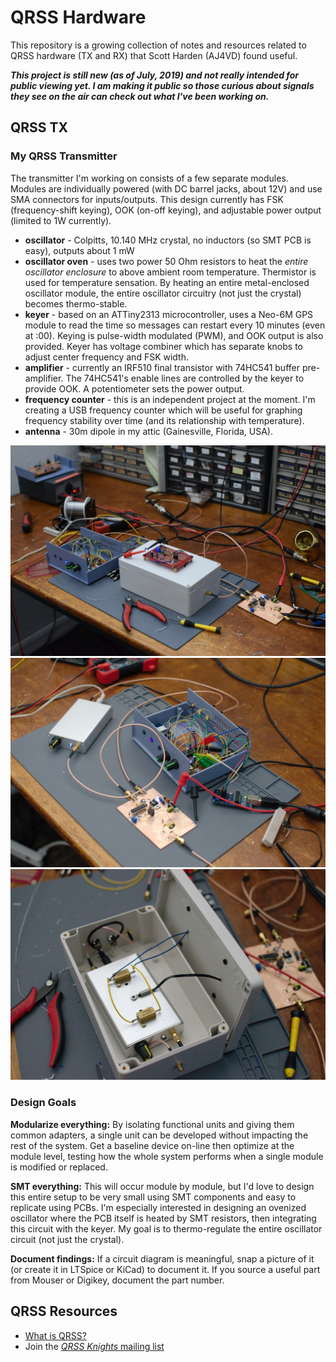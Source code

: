 # QRSS Hardware
This repository is a growing collection of notes and resources related to QRSS hardware (TX and RX) that Scott Harden (AJ4VD) found useful.

***This project is still new (as of July, 2019) and not really intended for public viewing yet. I am making it public so those curious about signals they see on the air can check out what I've been working on.***

## QRSS TX

### My QRSS Transmitter

The transmitter I'm working on consists of a few separate modules. Modules are individually powered (with DC barrel jacks, about 12V) and use SMA connectors for inputs/outputs. This design currently has FSK (frequency-shift keying), OOK (on-off keying), and adjustable power output (limited to 1W currently). 

* **oscillator** - Colpitts, 10.140 MHz crystal, no inductors (so SMT PCB is easy), outputs about 1 mW
* **oscillator oven** - uses two power 50 Ohm resistors to heat the _entire oscillator enclosure_ to above ambient room temperature. Thermistor is used for temperature sensation. By heating an entire metal-enclosed oscillator module, the entire oscillator circuitry (not just the crystal) becomes thermo-stable.
* **keyer** - based on an ATTiny2313 microcontroller, uses a Neo-6M GPS module to read the time so messages can restart every 10 minutes (even at :00). Keying is pulse-width modulated (PWM), and OOK output is also provided. Keyer has voltage combiner which has separate knobs to adjust center frequency and FSK width.
* **amplifier** - currently an IRF510 final transistor with  74HC541 buffer pre-amplifier. The 74HC541's enable lines are controlled by the keyer to provide OOK. A potentiometer sets the power output.
* **frequency counter** - this is an independent project at the moment. I'm creating a USB frequency counter which will be useful for graphing frequency stability over time (and its relationship with temperature).
* **antenna** - 30m dipole in my attic (Gainesville, Florida, USA).


![](/graphics/builds/2019-07-19-modules.jpg)
![](/graphics/builds/2019-07-19-keyer.jpg)
![](/graphics/builds/2019-07-19-oven.jpg)


### Design Goals

**Modularize everything:** By isolating functional units and giving them common adapters, a single unit can be developed without impacting the rest of the system. Get a baseline device on-line then optimize at the module level, testing how the whole system performs when a single module is modified or replaced.

**SMT everything:** This will occur module by module, but I'd love to design this entire setup to be very small using SMT components and easy to replicate using PCBs. I'm especially interested in designing an ovenized oscillator where the PCB itself is heated by SMT resistors, then integrating this circuit with the keyer. My goal is to thermo-regulate the entire oscillator circuit (not just the crystal).

**Document findings:** If a circuit diagram is meaningful, snap a picture of it (or create it in LTSpice or KiCad) to document it. If you source a useful part from Mouser or Digikey, document the part number.


## QRSS Resources
* [What is QRSS?](https://www.qsl.net/m0ayf/What-is-QRSS.html)
* Join the [_QRSS Knights_ mailing list](https://groups.io/g/qrssknights)